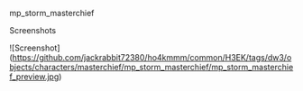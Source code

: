 mp\_storm\_masterchief



Screenshots

!\[Screenshot](https://github.com/jackrabbit72380/ho4kmmm/common/H3EK/tags/dw3/objects/characters/masterchief/mp_storm_masterchief/mp_storm_masterchief_preview.jpg)
